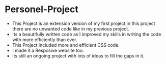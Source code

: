 # Personel-Project
* This Project is an extension version of my first project,in this project there are no unwanted code like in my previous project.
* Its a beautifully written code as I improved my skills in writing the code with more efficiently than ever.
* This Project included  more and efficient CSS code.
* I made it a Resposive website too.
* its still an ongoing project with lots of ideas to fill the gaps in it.

